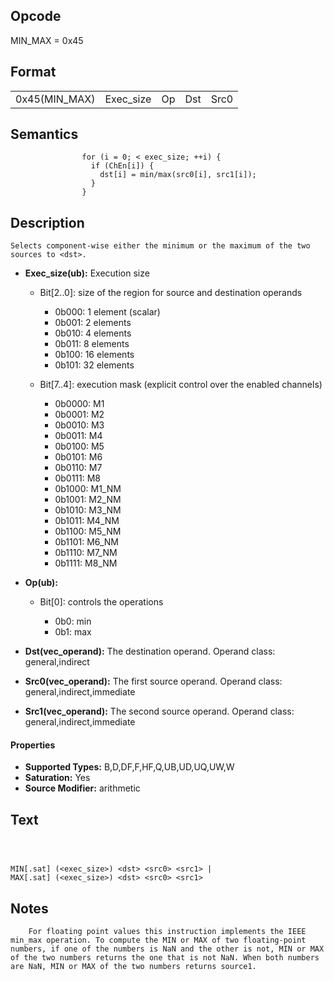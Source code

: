 <!---======================= begin_copyright_notice ============================

Copyright (C) 2020-2021 Intel Corporation

SPDX-License-Identifier: MIT

============================= end_copyright_notice ==========================-->

 

## Opcode

  MIN_MAX = 0x45

## Format

| | | | | |
| --- | --- | --- | --- | --- |
| 0x45(MIN_MAX) | Exec_size | Op | Dst | Src0 | Src1 |


## Semantics




                    for (i = 0; < exec_size; ++i) {
                      if (ChEn[i]) {
                        dst[i] = min/max(src0[i], src1[i]);
                      }
                    }

## Description



    Selects component-wise either the minimum or the maximum of the two sources to <dst>.

- **Exec_size(ub):** Execution size
 
  - Bit[2..0]: size of the region for source and destination operands
 
    - 0b000:  1 element (scalar) 
    - 0b001:  2 elements 
    - 0b010:  4 elements 
    - 0b011:  8 elements 
    - 0b100:  16 elements 
    - 0b101:  32 elements 
  - Bit[7..4]: execution mask (explicit control over the enabled channels)
 
    - 0b0000:  M1 
    - 0b0001:  M2 
    - 0b0010:  M3 
    - 0b0011:  M4 
    - 0b0100:  M5 
    - 0b0101:  M6 
    - 0b0110:  M7 
    - 0b0111:  M8 
    - 0b1000:  M1_NM 
    - 0b1001:  M2_NM 
    - 0b1010:  M3_NM 
    - 0b1011:  M4_NM 
    - 0b1100:  M5_NM 
    - 0b1101:  M6_NM 
    - 0b1110:  M7_NM 
    - 0b1111:  M8_NM
- **Op(ub):** 
 
  - Bit[0]: controls the operations
 
    - 0b0:  min 
    - 0b1:  max
- **Dst(vec_operand):** The destination operand. Operand class: general,indirect

- **Src0(vec_operand):** The first source operand. Operand class: general,indirect,immediate

- **Src1(vec_operand):** The second source operand. Operand class: general,indirect,immediate

#### Properties
- **Supported Types:** B,D,DF,F,HF,Q,UB,UD,UQ,UW,W 
- **Saturation:** Yes 
- **Source Modifier:** arithmetic 


## Text
```
    


MIN[.sat] (<exec_size>) <dst> <src0> <src1> |
MAX[.sat] (<exec_size>) <dst> <src0> <src1>
```



## Notes



		For floating point values this instruction implements the IEEE min_max operation. To compute the MIN or MAX of two floating-point numbers, if one of the numbers is NaN and the other is not, MIN or MAX of the two numbers returns the one that is not NaN. When both numbers are NaN, MIN or MAX of the two numbers returns source1.
